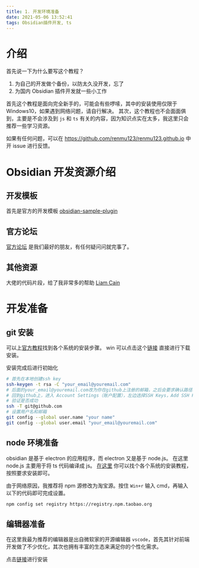 ```yaml
---
title: 1. 开发环境准备
date: 2021-05-06 13:52:41
tags: Obsidian插件开发, ts
---
```


# 介绍

首先说一下为什么要写这个教程？

1. 为自己的开发做个备份，以防太久没开发，忘了
2. 为国内 Obsidian 插件开发就一些小工作

首先这个教程是面向完全新手的，可能会有些啰嗦，其中的安装使用仅限于 Windows10，如果遇到网络问题，请自行解决。
其次，这个教程也不会面面俱到，主要是不会涉及到 `js` 和 `ts` 有关的内容，因为知识点实在太多，我这里只会推荐一些学习资源。

如果有任何问题，可以在 https://github.com/renmu123/renmu123.github.io 中开 issue 进行反馈。

# Obsidian 开发资源介绍

## 开发模板

首先是官方的开发模板 [obsidian-sample-plugin](https://github.com/obsidianmd/obsidian-sample-plugin)

## 官方论坛

[官方论坛](https://forum.obsidian.md/) 是我们最好的朋友，有任何疑问问就完事了。

## 其他资源

大佬的代码片段，给了我非常多的帮助 [Liam Cain](https://liamca.in/hello)

# 开发准备

## git 安装

可以上[官方教程](https://git-scm.com/book/zh/v2/%E8%B5%B7%E6%AD%A5-%E5%AE%89%E8%A3%85-Git)找到各个系统的安装步骤。
win 可以点击这个[链接](https://git-scm.com/download/win) 直接进行下载安装。

安装完成后进行初始化

```bash
# 首先在本地创建ssh key
ssh-keygen -t rsa -C "your_email@youremail.com"
# 后面的your_email@youremail.com改为你在github上注册的邮箱，之后会要求确认路径和输入密码，我们这使用默认的一路回车就行。成功的话会在~/下生成.ssh文件夹，进去，打开id_rsa.pub，复制里面的key。
# 回到github上，进入 Account Settings（账户配置），左边选择SSH Keys，Add SSH Key,title随便填，粘贴在你电脑上生成的key。
# 验证是否成功
ssh -T git@github.com
# 设置用户名和邮箱
git config --global user.name "your name"
git config --global user.email "your_email@youremail.com"
```

## node 环境准备

obsidian 是基于 electron 的应用程序，而 electron 又是基于 node.js。
在这里 node.js 主要用于将 ts 代码编译成 js。
[在这里](https://nodejs.org/en/download/) 你可以找个各个系统的安装教程，按照要求安装即可。

由于网络原因，我推荐将 npm 源修改为淘宝源。按住 `Win+r` 输入 cmd，再输入以下的代码即可完成设置。

```bash
npm config set registry https://registry.npm.taobao.org
```

## 编辑器准备

在这里我最为推荐的编辑器是出自微软家的开源编辑器 `vscode`，首先其针对前端开发做了不少优化，其次也拥有丰富的生态来满足你的个性化需求。

点击[链接](https://code.visualstudio.com/)进行安装
